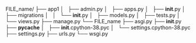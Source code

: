 FILE_name/
├── app1
│   ├── admin.py
│   ├── apps.py
│   ├── __init__.py
│   ├── migrations
│   │   └── __init__.py
│   ├── models.py
│   ├── tests.py
│   └── views.py
├── manage.py
└── FILE_name
    ├── asgi.py
    ├── __init__.py
    ├── __pycache__
    │   ├── __init__.cpython-38.pyc
    │   └── settings.cpython-38.pyc
    ├── settings.py
    ├── urls.py
    └── wsgi.py